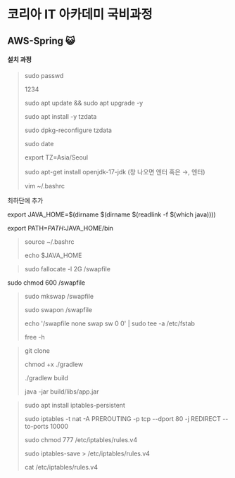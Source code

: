 # **코리아 IT 아카데미 국비과정** 
## AWS-Spring 😺
<a name="readme-top"></a> 


#### 설치 과정
  > sudo passwd
> 
  > 1234
> 
  > sudo apt update && sudo apt upgrade -y
> 
  > sudo apt install -y tzdata
> 
  > sudo dpkg-reconfigure tzdata
> 
  > sudo date
> 
  > export TZ=Asia/Seoul
> 
  > sudo apt-get install openjdk-17-jdk (창 나오면 엔터 혹은 →, 엔터)
> 
  > vim ~/.bashrc
> 

  최하단에 추가

  export JAVA_HOME=$(dirname $(dirname $(readlink -f $(which java))))
  
  export PATH=$PATH:$JAVA_HOME/bin

  > source ~/.bashrc
> 
  > echo $JAVA_HOME
> 

  > sudo fallocate -l 2G /swapfile
> 
  sudo chmod 600 /swapfile
  
  > sudo mkswap /swapfile
> 
  > sudo swapon /swapfile
> 
  > echo '/swapfile none swap sw 0 0' | sudo tee -a /etc/fstab
> 
  > free -h
> 

  > git clone
> 
  > chmod +x ./gradlew
> 
  > ./gradlew build
> 
  > java -jar build/libs/app.jar
> 

  > sudo apt install iptables-persistent
> 
  > sudo iptables -t nat -A PREROUTING -p tcp --dport 80 -j REDIRECT --to-ports 10000
> 
  > sudo chmod 777 /etc/iptables/rules.v4
> 
  > sudo iptables-save > /etc/iptables/rules.v4
> 
  > cat /etc/iptables/rules.v4
> 
